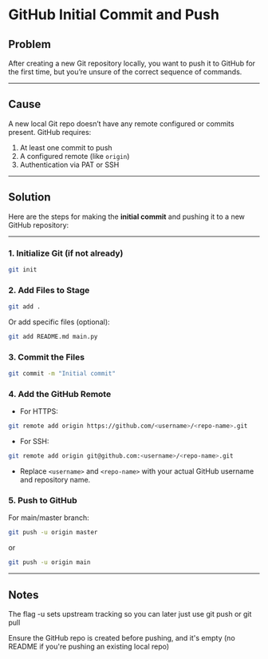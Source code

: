 # GitHub Initial Commit and Push

## Problem

After creating a new Git repository locally, you want to push it to GitHub for the first time, but you’re unsure of the correct sequence of commands.

---

## Cause

A new local Git repo doesn’t have any remote configured or commits present. GitHub requires:
1. At least one commit to push
2. A configured remote (like `origin`)
3. Authentication via PAT or SSH

---

## Solution

Here are the steps for making the **initial commit** and pushing it to a new GitHub repository:

---

### 1. Initialize Git (if not already)

```bash
git init
```

### 2. Add Files to Stage

```bash
git add .
```

Or add specific files (optional):

```bash
git add README.md main.py
```

### 3. Commit the Files

```bash
git commit -m "Initial commit"
```

### 4. Add the GitHub Remote

- For HTTPS:
```bash
git remote add origin https://github.com/<username>/<repo-name>.git
```

- For SSH:
```bash
git remote add origin git@github.com:<username>/<repo-name>.git
```
- Replace `<username>` and `<repo-name>` with your actual GitHub username and repository name.

### 5. Push to GitHub

For main/master branch:

```bash
git push -u origin master
```

or

```bash
git push -u origin main
```
---

## Notes

The flag -u sets upstream tracking so you can later just use git push or git pull

Ensure the GitHub repo is created before pushing, and it's empty (no README if you're pushing an existing local repo)
